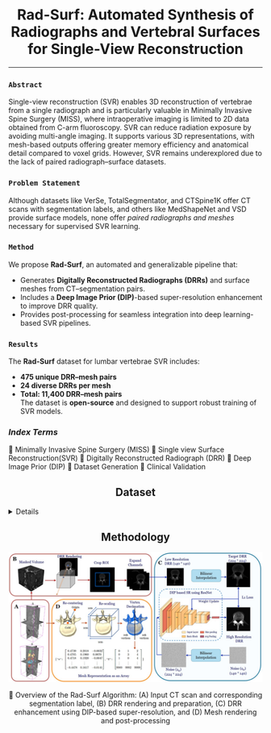 <h1 align="center">Rad-Surf: Automated Synthesis of Radiographs and Vertebral Surfaces for Single-View Reconstruction
</h1>

<p  align="center">  

---

###  `Abstract`  
Single-view reconstruction (SVR) enables 3D reconstruction of vertebrae from a single radiograph and is particularly valuable in Minimally Invasive Spine Surgery (MISS), where intraoperative imaging is limited to 2D data obtained from C-arm fluoroscopy. SVR can reduce radiation exposure by avoiding multi-angle imaging. It supports various 3D representations, with mesh-based outputs offering greater memory efficiency and anatomical detail compared to voxel grids. However, SVR remains underexplored due to the lack of paired radiograph–surface datasets.

###  `Problem Statement`  
Although datasets like VerSe, TotalSegmentator, and CTSpine1K offer CT scans with segmentation labels, and others like MedShapeNet and VSD provide surface models, none offer *paired radiographs and meshes* necessary for supervised SVR learning.

### `Method`  
We propose **Rad-Surf**, an automated and generalizable pipeline that:
- Generates **Digitally Reconstructed Radiographs (DRRs)** and surface meshes from CT–segmentation pairs.
- Includes a **Deep Image Prior (DIP)**-based super-resolution enhancement to improve DRR quality.
- Provides post-processing for seamless integration into deep learning-based SVR pipelines.


###  `Results`  
The **Rad-Surf** dataset for lumbar vertebrae SVR includes:
- **475 unique DRR–mesh pairs**
- **24 diverse DRRs per mesh**
- **Total: 11,400 DRR–mesh pairs**  
The dataset is **open-source** and designed to support robust training of SVR models.

</p>
<h3 > <i>Index Terms</i> </h3> 

  :diamond_shape_with_a_dot_inside: Minimally Invasive Spine Surgery (MISS)
  :diamond_shape_with_a_dot_inside: Single view Surface Reconstruction(SVR)
  :diamond_shape_with_a_dot_inside: Digitally Reconstructed Radiograph (DRR) 
  :diamond_shape_with_a_dot_inside: Deep Image Prior (DIP)
  :diamond_shape_with_a_dot_inside: Dataset Generation 
  :diamond_shape_with_a_dot_inside: Clinical Validation

</div>

</div>

</details>
<h2 align="center">Dataset</h2>
<details>
You can download the dataset from the following link:

🔗 [3DReVert-Dataset](https://drive.google.com/drive/folders/1YBzQlRE8mZOfmKDpoc9omabz6GCIIJbH?usp=sharing) 
Sub-directory-based arrangement:
```
DRR/
├── verse004_segment_20/
│  ├── rendering/
│    ├── 00.png
│    ├── 01.png
│    ├── 02.png
│    └── ...
├──verse005_segment_20/
│   ├── rendering/
│   │   ├── 00.png
│   │   ├── 01.png
│   │   ├── ...
│   │   └── 23.png
├── ...  
│   └── ...
Mesh/
├── verse004_segment_20.stl/..
├── verse005_segment_20.stl/..
├── ...
```
</details>

## <div align="center">Methodology</div>
<p align="center">
  <img src="Methodology_RadSurf.jpg">
</p>
<div align = "center">

:small_orange_diamond: Overview of the Rad-Surf Algorithm: (A) Input CT scan and corresponding segmentation label, (B) DRR rendering and preparation, (C) DRR enhancement using
DIP-based super-resolution, and (D) Mesh rendering and post-processing 
</div>
